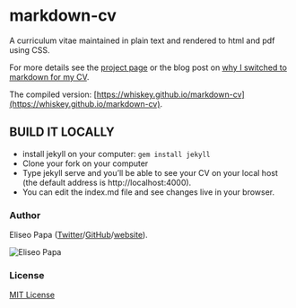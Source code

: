 markdown-cv
===========

A curriculum vitae maintained in plain text and rendered to html and pdf using CSS.

For more details see the [project page](http://elipapa.github.io/markdown-cv) or the blog post on [why I switched to markdown for my CV](http://elipapa.github.io/blog/why-i-switched-to-markdown-for-my-cv.html).

The compiled version: [https://whiskey.github.io/markdown-cv](https://whiskey.github.io/markdown-cv).

## BUILD IT LOCALLY

* install jekyll on your computer: `gem install jekyll`
* Clone your fork on your computer
* Type jekyll serve and you’ll be able to see your CV on your local host (the default address is http://localhost:4000).
* You can edit the index.md file and see changes live in your browser.

### Author

Eliseo Papa ([Twitter](http://twitter.com/elipapa)/[GitHub](http://github.com/elipapa)/[website](https://elipapa.github.io)).

![Eliseo Papa](https://s.gravatar.com/avatar/eae1f0c01afda2bed9ce9cb88f6873f6?s=100)

### License

[MIT License](https://github.com/elipapa/markdown-cv/blob/master/LICENSE)
